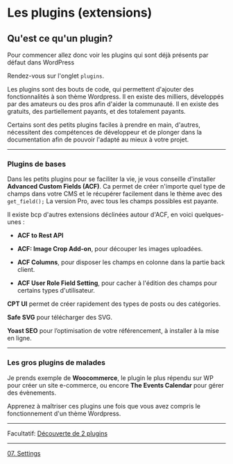 # Les plugins (extensions)

## Qu'est ce qu'un plugin?

Pour commencer allez donc voir les plugins qui sont déjà présents par défaut dans WordPress

Rendez-vous sur l'onglet `plugins`.

Les plugins sont des bouts de code, qui permettent d'ajouter des fonctionnalités à son thème Wordpress.
Il en existe des milliers, développés par des amateurs ou des pros afin d'aider la communauté. Il en existe des gratuits, des partiellement payants, et des totalement payants.

Certains sont des petits plugins faciles à prendre en main, d'autres, nécessitent des compétences de développeur et de plonger dans la documentation afin de pouvoir l'adapté au mieux à votre projet.

___

### Plugins de bases

Dans les petits plugins pour se faciliter la vie, je vous conseille d'installer **Advanced Custom Fields (ACF)**. 
Ca permet de créer n'importe quel type de champs dans votre CMS et le récupérer facilement dans le thème avec des `get_field();`
La version Pro, avec tous les champs possibles est payante.

Il existe bcp d'autres extensions déclinées autour d'ACF, en voici quelques-unes : 

- **ACF to Rest API**

- **ACF: Image Crop Add-on**, pour découper les images uploadées. 

- **ACF Columns**, pour disposer les champs en colonne dans la partie back client.

- **ACF User Role Field Setting**, pour cacher à l'édition des champs pour certains types d'utilisateur. 

**CPT UI** permet de créer rapidement des types de posts ou des catégories.

**Safe SVG** pour télécharger des SVG. 

**Yoast SEO** pour l’optimisation de votre référencement, à installer à la mise en ligne.

___

### Les gros plugins de malades

Je prends exemple de **Woocommerce**, le plugin le plus répendu sur WP pour créer un site e-commerce, 
ou encore **The Events Calendar** pour gérer des évènements. 

Apprenez à maîtriser ces plugins une fois que vous avez compris le fonctionnement d'un thème Wordpress.  


----

Facultatif: [Découverte de 2 plugins](06.1qqplugins.md)

---

[07. Settings](07.settings.md)
